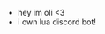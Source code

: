 - hey im oli <3
- i own lua discord bot!

<!---
oli0nline/oli0nline is a ✨ special ✨ repository because its `README.md` (this file) appears on your GitHub profile.
You can click the Preview link to take a look at your changes.
--->

